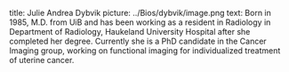 title: Julie Andrea Dybvik
picture: ../Bios/dybvik/image.png
text: 
Born in 1985, M.D. from UiB and has been working as a resident in Radiology in Department of Radiology, Haukeland University Hospital after she completed her degree. Currently she is a PhD candidate in the Cancer Imaging group, working on functional imaging for individualized treatment of uterine cancer.
